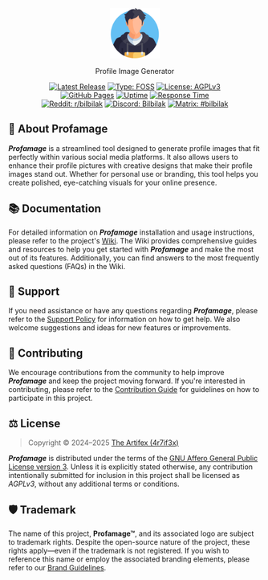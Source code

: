 <p align="center">
    <a href="#">
        <img height="100" src="https://raw.githubusercontent.com/bilbilak/profamage/main/.github/assets/profamage-icon.png" alt="Icon">
    </a>
</p>

<p align="center">
    Profile Image Generator
</p>

<p align="center">
    <a href="https://github.com/bilbilak/profamage/releases/latest">
        <img src="https://img.shields.io/github/v/release/bilbilak/profamage?include_prereleases&sort=semver&display_name=tag&style=flat-square&color=blue" alt="Latest Release"></a>
    <a href="https://en.wikipedia.org/wiki/Free_and_open-source_software">
        <img src="https://img.shields.io/badge/type-FOSS-3da639?style=flat-square" alt="Type: FOSS"></a>
    <a href="https://github.com/bilbilak/profamage/blob/main/LICENSE.md">
        <img src="https://img.shields.io/badge/license-AGPL--3.0-663066?style=flat-square" alt="License: AGPLv3"></a>
    <br>
    <a href="https://pages.github.com">
        <img src="https://img.shields.io/badge/GitHub-Pages-000000?logo=github&style=flat-square" alt="GitHub Pages"></a>
    <a href="https://uptime.bilbilak.org/status/services">
        <img src="https://uptime.bilbilak.org/api/badge/4/uptime/48?color=%2344cb11&style=flat-square" alt="Uptime"></a>
    <a href="https://uptime.bilbilak.org/status/services">
        <img src="https://uptime.bilbilak.org/api/badge/4/avg-response/48?color=%2344cb11&style=flat-square" alt="Response Time"></a>
    <br>
    <a href="https://www.reddit.com/r/bilbilak">
        <img src="https://img.shields.io/badge/Reddit-r%2Fbilbilak-ff4500?logo=reddit&style=flat-square" alt="Reddit: r/bilbilak"></a>
    <a href="https://discord.gg/zAZATWqVmK">
        <img src="https://img.shields.io/badge/Discord-Bilbilak-5865f2?logo=discord&style=flat-square" alt="Discord: Bilbilak"></a>
    <a href="https://matrix.to/#/#bilbilak:matrix.org">
        <img src="https://img.shields.io/badge/Matrix-%23bilbilak-000000?logo=matrix&style=flat-square" alt="Matrix: #bilbilak"></a>
</p>

## 📖 About Profamage

**_Profamage_** is a streamlined tool designed to generate profile images that fit perfectly within various social media platforms. It also allows users to enhance their profile pictures with creative designs that make their profile images stand out. Whether for personal use or branding, this tool helps you create polished, eye-catching visuals for your online presence.

## 📚 Documentation

For detailed information on **_Profamage_** installation and usage instructions, please refer to the project's [Wiki](https://github.com/bilbilak/profamage/wiki). The Wiki provides comprehensive guides and resources to help you get started with **_Profamage_** and make the most out of its features. Additionally, you can find answers to the most frequently asked questions (FAQs) in the Wiki.

## 👥 Support

If you need assistance or have any questions regarding **_Profamage_**, please refer to the [Support Policy](https://github.com/bilbilak/profamage/blob/main/docs/SUPPORT.md) for information on how to get help. We also welcome suggestions and ideas for new features or improvements.

## 🤝 Contributing

We encourage contributions from the community to help improve **_Profamage_** and keep the project moving forward. If you're interested in contributing, please refer to the [Contribution Guide](https://github.com/bilbilak/profamage/blob/main/docs/CONTRIBUTING.md) for guidelines on how to participate in this project.

## ⚖️ License

> Copyright © 2024–2025 [The Artifex (4r7if3x)](https://github.com/4r7if3x)

**_Profamage_** is distributed under the terms of the [GNU Affero General Public License version 3](https://github.com/bilbilak/profamage/blob/main/LICENSE.md). Unless it is explicitly stated otherwise, any contribution intentionally submitted for inclusion in this project shall be licensed as _AGPLv3_, without any additional terms or conditions.

## 🛡️ Trademark

The name of this project, **Profamage™**, and its associated logo are subject to trademark rights. Despite the open-source nature of the project, these rights apply—even if the trademark is not registered. If you wish to reference this name or employ the associated branding elements, please refer to our [Brand Guidelines](https://github.com/bilbilak/profamage/blob/main/docs/BRAND_GUIDELINES.md).
